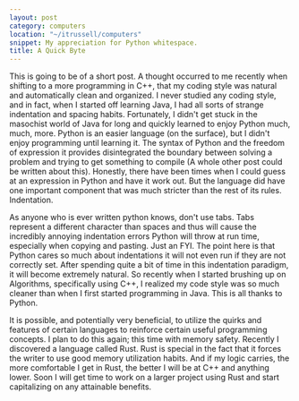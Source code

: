 ```yaml
---
layout: post
category: computers
location: "~/itrussell/computers"
snippet: My appreciation for Python whitespace.
title: A Quick Byte
---
```

This is going to be of a short post. A thought occurred to me recently when shifting to a more programming in C++, that my coding style was natural and automatically clean and organized. I never studied any coding style, and in fact, when I started off learning Java, I had all sorts of strange indentation and spacing habits. Fortunately, I didn't get stuck in the masochist world of Java  for long and quickly learned to enjoy Python much, much, more. Python is an easier language (on the surface), but I didn't enjoy programming until learning it.  The syntax of Python and the freedom of expression it provides disintegrated the boundary between solving a problem and trying to get something to compile (A whole other post could be written about this). Honestly, there have been times when I could guess at an expression in Python and have it work out. But the language did have one important component that was much stricter than the rest of its rules. Indentation. 

As anyone who is ever written python knows, don't use tabs. Tabs represent a different character than spaces and thus will cause the incredibly annoying indentation errors Python will throw at run time, especially when copying and pasting. Just an FYI. The point here is that Python cares so much about indentations it will not even run if they are not correctly set. After spending quite a bit of time in this indentation paradigm, it will become extremely natural. So recently when I started brushing up on Algorithms, specifically using C++, I realized my code style was so much cleaner than when I first started programming in Java. This is all thanks to Python.

It is possible, and potentially very beneficial, to utilize the quirks and features of certain languages to reinforce certain useful programming concepts. I plan to do this again; this time with memory safety. Recently I discovered a language called Rust. Rust is special in the fact that it forces the writer to use good memory utilization habits. And if my logic carries, the more comfortable I get in Rust, the better I will be at C++ and anything lower. Soon I will get time to work on a larger project using Rust and start capitalizing on any attainable benefits.
